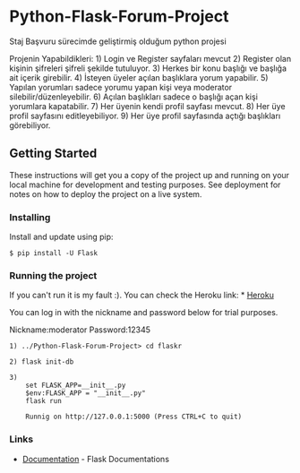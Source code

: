 # Python-Flask-Forum-Project

Staj Başvuru sürecimde geliştirmiş olduğum python projesi

Projenin Yapabildikleri:
    1) Login ve Register sayfaları mevcut
    2) Register olan kişinin şifreleri şifreli şekilde tutuluyor.
    3) Herkes bir konu başlığı ve başlığa ait içerik girebilir.
    4) İsteyen üyeler açılan başlıklara yorum yapabilir.
    5) Yapılan yorumları sadece yorumu yapan kişi veya moderator silebilir/düzenleyebilir.
    6) Açılan başlıkları sadece o başlığı açan kişi yorumlara kapatabilir.
    7) Her üyenin kendi profil sayfası mevcut.
    8) Her üye profil sayfasını editleyebiliyor.
    9) Her üye profil sayfasında açtığı başlıkları görebiliyor.

## Getting Started

These instructions will get you a copy of the project up and running on your local machine for development and testing purposes. See deployment for notes on how to deploy the project on a live system.

### Installing

Install and update using pip:
```
$ pip install -U Flask
```

### Running the project

If you can't run it is my fault :).
You can check the Heroku link: * [Heroku](https://python-project-flask.herokuapp.com/)

You can log in with the nickname and password below for trial purposes.

Nickname:moderator
Password:12345

```
1) ../Python-Flask-Forum-Project> cd flaskr

2) flask init-db

3) 
    set FLASK_APP=__init__.py
    $env:FLASK_APP = "__init__.py"
    flask run

    Runnig on http://127.0.0.1:5000 (Press CTRL+C to quit)
```
### Links

* [Documentation](https://flask.palletsprojects.com/en/2.1.x/) - Flask Documentations